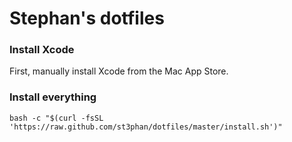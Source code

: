 # Stephan's dotfiles

### Install Xcode

First, manually install Xcode from the Mac App Store.

### Install everything
```
bash -c "$(curl -fsSL 'https://raw.github.com/st3phan/dotfiles/master/install.sh')"
```